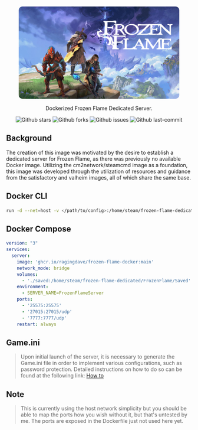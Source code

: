 <p align="center">
  <a href="https://github.com/ragingdave/frozen-flame-docker">
    <img alt="Frozen Flame Dedicated Server" src="assets/banner.jpg" height="250" style="border-radius: 10px;">
  </a>
  <p align="center">Dockerized Frozen Flame Dedicated Server.</p>
</p>

<div align="center">

![Github stars](https://badgen.net/github/stars/ragingdave/frozen-flame-docker?icon=github&label=stars) 
![Github forks](https://badgen.net/github/forks/ragingdave/frozen-flame-docker?icon=github&label=forks) 
![Github issues](https://img.shields.io/github/issues/ragingdave/frozen-flame-docker)
![Github last-commit](https://img.shields.io/github/last-commit/ragingdave/frozen-flame-docker)

</div>

## Background
The creation of this image was motivated by the desire to establish a dedicated server for Frozen Flame, as there was previously no available Docker image. Utilizing the cm2network/steamcmd image as a foundation, this image was developed through the utilization of resources and guidance from the satisfactory and valheim images, all of which share the same base.

## Docker CLI
```sh
run -d --net=host -v </path/to/config>:/home/steam/frozen-flame-dedicated/FrozenFlame/Saved --name=frozen-flame-dedicated ghcr.io/ragingdave/frozen-flame-docker:main 
```

## Docker Compose
```yml
version: "3"
services:
  server:
    image: 'ghcr.io/ragingdave/frozen-flame-docker:main'
    network_mode: bridge
    volumes:
      - './saved:/home/steam/frozen-flame-dedicated/FrozenFlame/Saved'
    environment:
      - SERVER_NAME=FrozenFlameServer
    ports:
      - '25575:25575'
      - '27015:27015/udp'
      - '7777:7777/udp'
    restart: always
```

## Game.ini
> Upon initial launch of the server, it is necessary to generate the Game.ini file in order to implement various configurations, such as password protection. Detailed instructions on how to do so can be found at the following link: [How to](https://github.com/DreamsideInteractive/FrozenFlameServer#configuration-file)

## Note
> This is currently using the host network simplicity but you should be able to map the ports how you wish without it, but that's untested by me. The ports are exposed in the Dockerfile just not used here yet.
